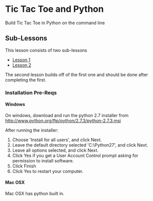 # Tic Tac Toe and Python
Build Tic Tac Toe in Python on the command line


## Sub-Lessons
This lesson consists of two sub-lessons

 * [Lesson 1](https://github.com/CoderDojoSF/tic-tac-toe/tree/master/lesson1)
 * [Lesson 2](https://github.com/CoderDojoSF/tic-tac-toe/tree/master/lesson2)

The second lesson builds off of the first one and should be done after completing
the first.

### Installation Pre-Reqs

#### Windows
On windows, download and run the python 2.7 installer from
http://www.python.org/ftp/python/2.7.3/python-2.7.3.msi

After running the installer:

1. Choose 'Install for all users', and click Next.
2. Leave the default directory selected 'C:\Python27\', and click Next.
3. Leave all options selected, and click Next.
4. Click Yes if you get a User Account Control prompt asking for
   permission to install software.
5. Click Finish
6. Click Yes to restart your computer.


#### Mac OSX
Mac OSX has python built in.
